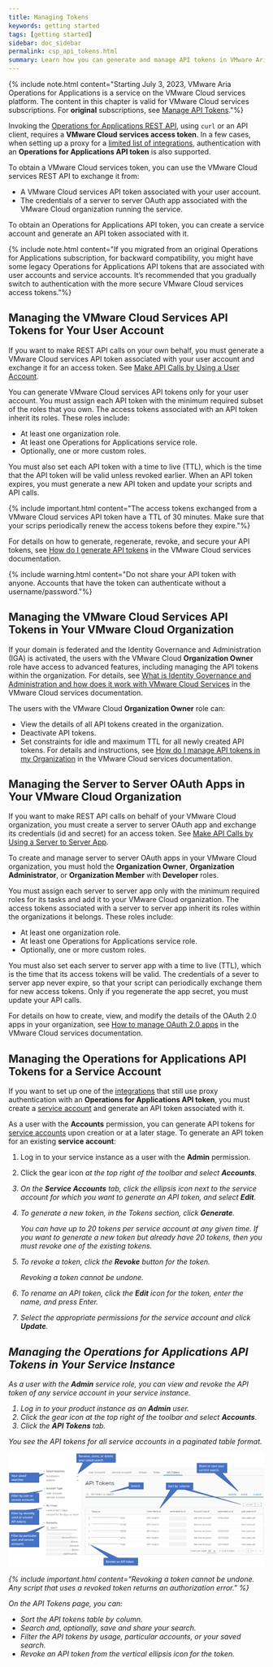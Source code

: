 ```yaml
---
title: Managing Tokens
keywords: getting started
tags: [getting started]
sidebar: doc_sidebar
permalink: csp_api_tokens.html
summary: Learn how you can generate and manage API tokens in VMware Aria Operations for Applications (previously known as Tanzu Observability by Wavefront).
---
```


{% include note.html content="Starting July 3, 2023, VMware Aria Operations for Applications is a service on the VMware Cloud services platform. The content in this chapter is valid for VMware Cloud services subscriptions. For **original** subscriptions, see [Manage API Tokens](api_tokens.html)."%}

Invoking the [Operations for Applications REST API](wavefront_api.html), using `curl` or an API client, requires a **VMware Cloud services access token**. In a few cases, when setting up a proxy for a [limited list of integrations](integrations_onboarded_subscriptions.html#integrations-supported-with-service-accounts), authentication with an **Operations for Applications API token** is also supported.

To obtain a VMware Cloud services token, you can use the VMware Cloud services REST API to exchange it from:
* A VMware Cloud services API token associated with your user account.
* The credentials of a server to server OAuth app associated with the VMware Cloud organization running the service.

To obtain an Operations for Applications API token, you can create a service account and generate an API token associated with it.

{% include note.html content="If you migrated from an original Operations for Applications subscription, for backward compatibility, you might have some legacy Operations for Applications API tokens that are associated with user accounts and service accounts. It’s recommended that you gradually switch to authentication with the more secure VMware Cloud services access tokens."%}

## Managing the VMware Cloud Services API Tokens for Your User Account

If you want to make REST API calls on your own behalf, you must generate a VMware Cloud services API token associated with your user account and exchange it for an access token. See [Make API Calls by Using a User Account](using_wavefront_api.html#make-api-calls-by-using-a-user-account).

You can generate VMware Cloud services API tokens only for your user account. You must assign each API token with the minimum required subset of the roles that you own. The access tokens associated with an API token inherit its roles. These roles include:
* At least one organization role.
* At least one Operations for Applications service role.
* Optionally, one or more custom roles.

You must also set each API token with a time to live (TTL), which is the time that the API token will be valid unless revoked earlier. When an API token expires, you must generate a new API token and update your scripts and API calls.

{% include important.html content="The access tokens exchanged from a VMware Cloud services API token have a TTL of 30 minutes. Make sure that your scrips periodically renew the access tokens before they expire."%}

For details on how to generate, regenerate, revoke, and secure your API tokens, see [How do I generate API tokens](https://docs.vmware.com/en/VMware-Cloud-services/services/Using-VMware-Cloud-Services/GUID-E2A3B1C1-E9AD-4B00-A6B6-88D31FCDDF7C.html) in the VMware Cloud services documentation.

{% include warning.html content="Do not share your API token with anyone. Accounts that have the token can authenticate without a username/password."%}

## Managing the VMware Cloud Services API Tokens in Your VMware Cloud Organization

If your domain is federated and the Identity Governance and Administration (IGA) is activated, the users with the VMware Cloud **Organization Owner** role have access to advanced features, including managing the API tokens within the organization. For details, see [What is Identity Governance and Administration and how does it work with VMware Cloud Services](https://docs.vmware.com/en/VMware-Cloud-services/services/Using-VMware-Cloud-Services/GUID-E6661280-A88A-4E26-9008-4C1620641FA1.html) in the VMware Cloud services documentation.

The users with the VMware Cloud **Organization Owner** role can:
* View the details of all API tokens created in the organization.
* Deactivate API tokens.
* Set constraints for idle and maximum TTL for all newly created API tokens.
For details and instructions, see [How do I manage API tokens in my Organization](https://docs.vmware.com/en/VMware-Cloud-services/services/Using-VMware-Cloud-Services/GUID-3A9C29E0-460B-4586-B51A-084443A960D0.html) in the VMware Cloud services documentation.

## Managing the Server to Server OAuth Apps in Your VMware Cloud Organization

If you want to make REST API calls on behalf of your VMware Cloud organization, you must create a server to server OAuth app and exchange its credentials (id and secret) for an access token. See [Make API Calls by Using a Server to Server App](using_wavefront_api.html#make-api-calls-by-using-a-server-to-server-app).

To create and manage server to server OAuth apps in your VMware Cloud organization, you must hold the **Organization Owner**, **Organization Administrator**, or **Organization Member** with **Developer** roles.

You must assign each server to server app only with the minimum required roles for its tasks and add it to your VMware Cloud organization. The access tokens associated with a server to server app inherit its roles within the organizations it belongs. These roles include:
* At least one organization role.
* At least one Operations for Applications service role.
* Optionally, one or more custom roles.

You must also set each server to server app with a time to live (TTL), which is the time that its access tokens will be valid. The credentials of a sever to server app never expire, so that your script can periodically exchange them for new access tokens. Only if you regenerate the app secret, you must update your API calls.

For details on how to create, view, and modify the details of the OAuth 2.0 apps in your organization, see [How to manage OAuth 2.0 apps](https://docs.vmware.com/en/VMware-Cloud-services/services/Using-VMware-Cloud-Services/GUID-229F9BCE-0C1F-4948-8792-23F51B5482BE.html) in the VMware Cloud services documentation.

## Managing the Operations for Applications API Tokens for a Service Account

If you want to set up one of the [integrations](integrations_onboarded_subscriptions.html#integrations-supported-with-service-accounts) that still use proxy authentication with an **Operations for Applications API token**, you must create a [service account](csp_service_accounts.html) and generate an API token associated with it.

As a user with the **Accounts** permission, you can generate API tokens for [service accounts](service-accounts.html) upon creation or at a later stage. To generate an API token for an existing **service account**:

1. Log in to your service instance as a user with the **Admin** permission.
2. Click the gear icon <i class="fa fa-cog"/> at the top right of the toolbar and select **Accounts**.
3. On the **Service Accounts** tab, click the ellipsis icon next to the service account for which you want to generate an API token, and select **Edit**.
4. To generate a new token, in the Tokens section, click **Generate**.

    You can have up to 20 tokens per service account at any given time. If you want to generate a new token but already have 20 tokens, then you must revoke one of the existing tokens.
5. To revoke a token, click the **Revoke** button for the token.

    Revoking a token cannot be undone.
5. To rename an API token, click the **Edit** icon for the token, enter the name, and press Enter.
6. Select the appropriate permissions for the service account and click **Update**.

## Managing the Operations for Applications API Tokens in Your Service Instance

As a user with the **Admin** service role, you can view and revoke the API token of any service account in your service instance.

1. Log in to your product instance as an **Admin** user.
2. Click the gear icon <i class="fa fa-cog"/>  at the top right of the toolbar and select **Accounts**.
3. Click the **API Tokens** tab.

  You see the API tokens for all service accounts in a paginated table format.

![The API Tokens page shows the tokens table, the search field above the table, and the preconfigured filters and the saved searches in the left panel](/images/API_tokens.png)

{% include important.html content="Revoking a token cannot be undone. Any script that uses a revoked token returns an authorization error." %}

On the API Tokens page, you can:
- Sort the API tokens table by column.
- Search and, optionally, save and share your search.
- Filter the API tokens by usage, particular accounts, or your saved search.
- Revoke an API token from the vertical ellipsis icon for the token.
